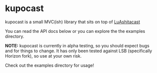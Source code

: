 # kupocast

kupocast is a small MVC(ish) library that sits on top of [LuAshitacast](https://github.com/ThornyFFXI/LuAshitacast)

You can read the API docs below or you can explore the the examples directory.

**NOTE:** kupocast is currently in alpha testing, so you should expect bugs and for things to change. It has only been tested against LSB (specifically Horizon fork), so use at your own risk.

Check out the examples directory for usage!
